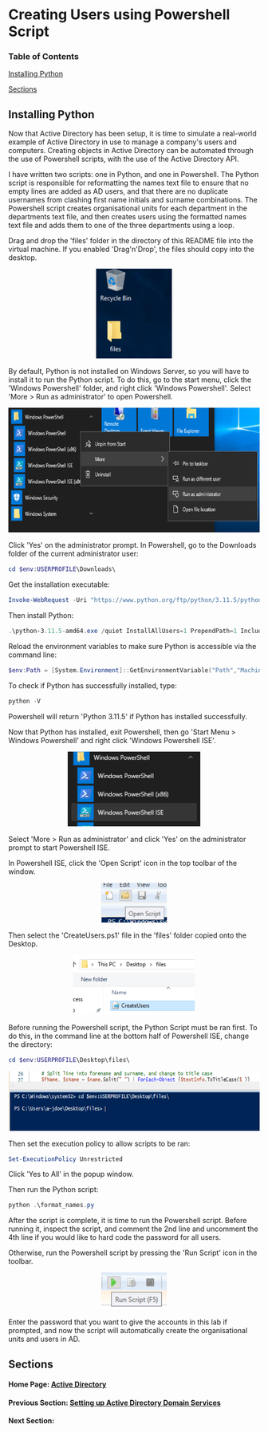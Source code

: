 # Creating Users using Powershell Script

### Table of Contents

[Installing Python](#installing-python)

[Sections](#sections)

## Installing Python

Now that Active Directory has been setup, it is time to simulate a real-world example of Active Directory in use to manage a company's users and computers. Creating objects in Active Directory can be automated through the use of Powershell scripts, with the use of the Active Directory API.

I have written two scripts: one in Python, and one in Powershell. The Python script is responsible for reformatting the names text file to ensure that no empty lines are added as AD users, and that there are no duplicate usernames from clashing first name initials and surname combinations. The Powershell script creates organisational units for each department in the departments text file, and then creates users using the formatted names text file and adds them to one of the three departments using a loop.

Drag and drop the 'files' folder in the directory of this README file into the virtual machine. If you enabled 'Drag'n'Drop', the files should copy into the desktop.

<p align="center">
<img src="../../images/drag_n_drop_folder.png" alt="Drag and drop folder into DC desktop" height="180px">
</p>

By default, Python is not installed on Windows Server, so you will have to install it to run the Python script. To do this, go to the start menu, click the 'Windows Powershell' folder, and right click 'Windows Powershell'. Select 'More > Run as administrator' to open Powershell.

<p align="center">
<img src="../../images/open_powershell.png" alt="Opening Powershell" height="250px">
</p>

Click 'Yes' on the administrator prompt. In Powershell, go to the Downloads folder of the current administrator user:

```powershell
cd $env:USERPROFILE\Downloads\
```

Get the installation executable:

```powershell
Invoke-WebRequest -Uri "https://www.python.org/ftp/python/3.11.5/python-3.11.5-amd64.exe" -OutFile "python-3.11.5-amd64.exe"
```

Then install Python:

```powershell
.\python-3.11.5-amd64.exe /quiet InstallAllUsers=1 PrependPath=1 Include_test=0
```

Reload the environment variables to make sure Python is accessible via the command line:

```powershell
$env:Path = [System.Environment]::GetEnvironmentVariable("Path","Machine") + ";" + [System.Environment]::GetEnvironmentVariable("Path","User")
```

To check if Python has successfully installed, type:

```powershell
python -V
```

Powershell will return 'Python 3.11.5' if Python has installed successfully.

Now that Python has installed, exit Powershell, then go 'Start Menu > Windows Powershell' and right click 'Windows Powershell ISE'.

<p align="center">
<img src="../../images/open_powershell_ise.png" alt="Opening Powershell ISE" height="150px">
</p>

Select 'More > Run as administrator' and click 'Yes' on the administrator prompt to start Powershell ISE.

In Powershell ISE, click the 'Open Script' icon in the top toolbar of the window.

<p align="center">
<img src="../../images/open_script.png" alt="Opening script in Powershell ISE" height="80px">
</p>

Then select the 'CreateUsers.ps1' file in the 'files' folder copied onto the Desktop.

<p align="center">
<img src="../../images/ps1_script.png" alt="Locating script in Powershell ISE" height="120px">
</p>

Before running the Powershell script, the Python Script must be ran first. To do this, in the command line at the bottom half of Powershell ISE, change the directory:

```powershell
cd $env:USERPROFILE\Desktop\files\
```

<p align="center">
<img src="../../images/ise_command_line.png" alt="Command line in Powershell ISE" height="120px">
</p>

Then set the execution policy to allow scripts to be ran:

```powershell
Set-ExecutionPolicy Unrestricted
```

Click 'Yes to All' in the popup window.

Then run the Python script:

```powershell
python .\format_names.py
```

After the script is complete, it is time to run the Powershell script. Before running it, inspect the script, and comment the 2nd line and uncomment the 4th line if you would like to hard code the password for all users.

Otherwise, run the Powershell script by pressing the 'Run Script' icon in the toolbar.

<p align="center">
<img src="../../images/run_script_icon.png" alt="Run script icon" height="74px">
</p>

Enter the password that you want to give the accounts in this lab if prompted, and now the script will automatically create the organisational units and users in AD.

## Sections

#### Home Page: [Active Directory](../../)

#### Previous Section: [Setting up Active Directory Domain Services](../active_directory_setup/)

#### Next Section: [](.)
